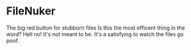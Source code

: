 # FileNuker
The big red button for stubborn files
Is this the most efficent thing in the word? Hell no! It's not meant to be. It's a satisfying to watch the files go poof.
